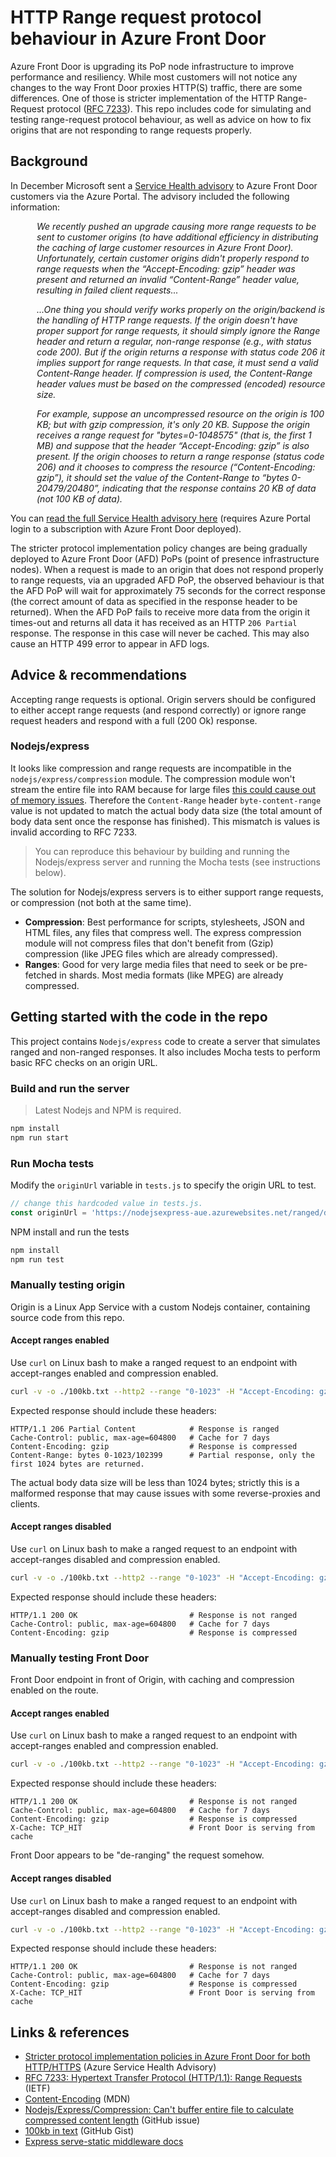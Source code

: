 # HTTP Range request protocol behaviour in Azure Front Door

Azure Front Door is upgrading its PoP node infrastructure to improve performance and resiliency. While most customers will not notice any changes to the way Front Door proxies HTTP(S) traffic, there are some differences. One of those is stricter implementation of the HTTP Range-Request protocol ([RFC 7233](https://datatracker.ietf.org/doc/html/rfc7233)). This repo includes code for simulating and testing range-request protocol behaviour, as well as advice on how to fix origins that are not responding to range requests properly.

## Background

In December Microsoft sent a [Service Health advisory][YS1Q-B88] to Azure Front Door customers via the Azure Portal. The advisory included the following information:

<div style="margin-left: 3em"><em>
<p>We recently pushed an upgrade causing more range requests to be sent to customer origins (to have additional efficiency in distributing the caching of large customer resources in Azure Front Door). Unfortunately, certain customer origins didn't properly respond to range requests when the “Accept-Encoding: gzip” header was present and returned an invalid “Content-Range” header value, resulting in failed client requests...</p>

<p>...One thing you should verify works properly on the origin/backend is the handling of HTTP range requests. If the origin doesn't have proper support for range requests, it should simply ignore the Range header and return a regular, non-range response (e.g., with status code 200). But if the origin returns a response with status code 206 it implies support for range requests. In that case, it must send a valid Content-Range header. If compression is used, the Content-Range header values must be based on the compressed (encoded) resource size.</p>

<p>For example, suppose an uncompressed resource on the origin is 100 KB; but with gzip compression, it's only 20 KB. Suppose the origin receives a range request for "bytes=0-1048575" (that is, the first 1 MB) and suppose that the header “Accept-Encoding: gzip” is also present. If the origin chooses to return a range response (status code 206) and it chooses to compress the resource (“Content-Encoding: gzip”), it should set the value of the Content-Range to “bytes 0-20479/20480”, indicating that the response contains 20 KB of data (not 100 KB of data).</p>
</em></div>

You can [read the full Service Health advisory here][YS1Q-B88] (requires Azure Portal login to a subscription with Azure Front Door deployed).

The stricter protocol implementation policy changes are being gradually deployed to Azure Front Door (AFD) PoPs (point of presence infrastructure nodes). When a request is made to an origin that does not respond properly to range requests, via an upgraded AFD PoP, the observed behaviour is that the AFD PoP will wait for approximately 75 seconds for the correct response (the correct amount of data as specified in the response header to be returned). When the AFD PoP fails to receive more data from the origin it times-out and returns all data it has received as an HTTP `206 Partial` response. The response in this case will never be cached. This may also cause an HTTP 499 error to appear in AFD logs.

## Advice & recommendations

Accepting range requests is optional. Origin servers should be configured to either accept range requests (and respond correctly) or ignore range request headers and respond with a full (200 Ok) response. 

### Nodejs/express

It looks like compression and range requests are incompatible in the `nodejs/express/compression` module. The compression module won't stream the entire file into RAM because for large files [this could cause out of memory issues](https://github.com/expressjs/compression/issues/52#issuecomment-138698947). Therefore the `Content-Range` header `byte-content-range` value is not updated to match the actual body data size (the total amount of body data sent once the response has finished). This mismatch is values is invalid according to RFC 7233.

> You can reproduce this behaviour by building and running the Nodejs/express server and running the Mocha tests  (see instructions below).

The solution for Nodejs/express servers is to either support range requests, or compression (not both at the same time).

* **Compression**: Best performance for scripts, stylesheets, JSON and HTML files, any files that compress well. The express compression module will not compress files that don't benefit from (Gzip) compression (like JPEG files which are already compressed).
* **Ranges**: Good for very large media files that need to seek or be pre-fetched in shards. Most media formats (like MPEG) are already compressed.

## Getting started with the code in the repo

This project contains `Nodejs/express` code to create a server that simulates ranged and non-ranged responses. It also includes Mocha tests to perform basic RFC checks on an origin URL.

### Build and run the server

> Latest Nodejs and NPM is required.

```bash
npm install
npm run start
```

### Run Mocha tests

Modify the `originUrl` variable in `tests.js` to specify the origin URL to test.

```javascript
// change this hardcoded value in tests.js.
const originUrl = 'https://nodejsexpress-aue.azurewebsites.net/ranged/docs/ranged100kb.txt';
```

NPM install and run the tests
```bash
npm install
npm run test
```

### Manually testing origin

Origin is a Linux App Service with a custom Nodejs container, containing source code from this repo.

#### Accept ranges enabled

Use `curl` on Linux bash to make a ranged request to an endpoint with accept-ranges enabled and compression enabled.

```bash
curl -v -o ./100kb.txt --http2 --range "0-1023" -H "Accept-Encoding: gzip" https://nodejsexpress-aue.azurewebsites.net/ranged/docs/ranged100kb.txt
```

Expected response should include these headers:

```
HTTP/1.1 206 Partial Content            # Response is ranged
Cache-Control: public, max-age=604800   # Cache for 7 days
Content-Encoding: gzip                  # Response is compressed
Content-Range: bytes 0-1023/102399      # Partial response, only the first 1024 bytes are returned.
```

The actual body data size will be less than 1024 bytes; strictly this is a malformed response that may cause issues with some reverse-proxies and clients.

#### Accept ranges disabled

Use `curl` on Linux bash to make a ranged request to an endpoint with accept-ranges disabled and compression enabled.

```bash
curl -v -o ./100kb.txt --http2 --range "0-1023" -H "Accept-Encoding: gzip" https://nodejsexpress-aue.azurewebsites.net/docs/100kb.txt
```

Expected response should include these headers:

```
HTTP/1.1 200 OK                         # Response is not ranged
Cache-Control: public, max-age=604800   # Cache for 7 days
Content-Encoding: gzip                  # Response is compressed
```

### Manually testing Front Door

Front Door endpoint in front of Origin, with caching and compression enabled on the route.

#### Accept ranges enabled

Use `curl` on Linux bash to make a ranged request to an endpoint with accept-ranges enabled and compression enabled.

```bash
curl -v -o ./100kb.txt --http2 --range "0-1023" -H "Accept-Encoding: gzip" https://helloafd-huc8gza6dpcrdxgn.z01.azurefd.net/ranged/docs/ranged100kb.txt
```

Expected response should include these headers:

```
HTTP/1.1 200 OK                         # Response is not ranged
Cache-Control: public, max-age=604800   # Cache for 7 days
Content-Encoding: gzip                  # Response is compressed
X-Cache: TCP_HIT                        # Front Door is serving from cache
```

Front Door appears to be "de-ranging" the request somehow. 

#### Accept ranges disabled

Use `curl` on Linux bash to make a ranged request to an endpoint with accept-ranges disabled and compression enabled.

```bash
curl -v -o ./100kb.txt --http2 --range "0-1023" -H "Accept-Encoding: gzip" https://helloafd-huc8gza6dpcrdxgn.z01.azurefd.net/docs/100kb.txt
```

Expected response should include these headers:

```
HTTP/1.1 200 OK                         # Response is not ranged
Cache-Control: public, max-age=604800   # Cache for 7 days
Content-Encoding: gzip                  # Response is compressed
X-Cache: TCP_HIT                        # Front Door is serving from cache
```

## Links & references

* [Stricter protocol implementation policies in Azure Front Door for both HTTP/HTTPS][YS1Q-B88] (Azure Service Health Advisory)
* [RFC 7233: Hypertext Transfer Protocol (HTTP/1.1): Range Requests](https://www.rfc-editor.org/rfc/rfc7233) (IETF)
* [Content-Encoding](https://developer.mozilla.org/en-US/docs/Web/HTTP/Headers/Content-Encoding) (MDN)
* [Nodejs/Express/Compression: Can't buffer entire file to calculate compressed content length](https://github.com/expressjs/compression/issues/52#issuecomment-138698947) (GitHub issue)
* [100kb in text](https://gist.githubusercontent.com/aal89/0e8d16a81a72d420aae9806ee87e3399/raw/3b0422de873be9b93f1cb85ec481d94f1bb238b0/100kb.txt) (GitHub Gist)
* [Express serve-static middleware docs](https://expressjs.com/en/resources/middleware/serve-static.html)

[YS1Q-B88]:https://app.azure.com/h/YS1Q-B88/e67fe2
